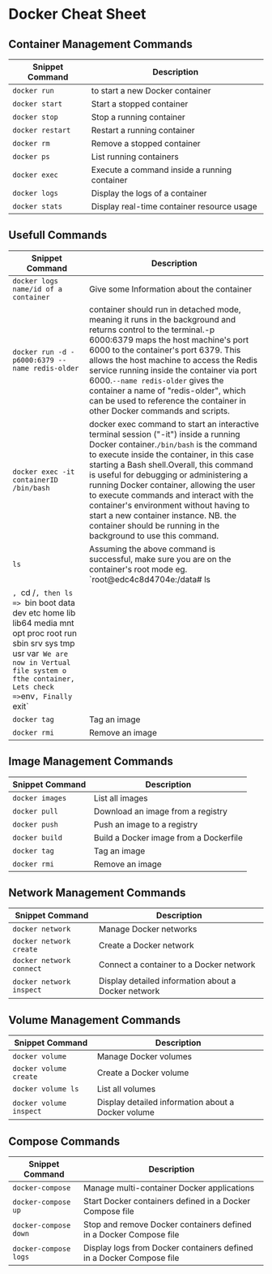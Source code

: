 # Docker Cheat Sheet

## Container Management Commands

| Snippet Command | Description |
| --- | --- |
| `docker run` | to start a new Docker container |
| `docker start` | Start a stopped container |
| `docker stop` | Stop a running container |
| `docker restart` | Restart a running container |
| `docker rm` | Remove a stopped container |
| `docker ps` | List running containers |
| `docker exec` | Execute a command inside a running container |
| `docker logs` | Display the logs of a container |
| `docker stats` | Display real-time container resource usage |

## Usefull Commands

| Snippet Command | Description |
| --- | --- |
| `docker logs name/id of a container` | Give some Information about the container |
| `docker run -d -p6000:6379 --name redis-older` |container should run in detached mode, meaning it runs in the background and returns control to the terminal.-p 6000:6379 maps the host machine's port 6000 to the container's port 6379. This allows the host machine to access the Redis service running inside the container via port 6000.`--name redis-older` gives the container a name of "redis-older", which can be used to reference the container in other Docker commands and scripts. |
| `docker exec -it containerID /bin/bash` | docker exec command to start an interactive terminal session ("-it") inside a running Docker container.`/bin/bash` is the command to execute inside the container, in this case starting a Bash shell.Overall, this command is useful for debugging or administering a running Docker container, allowing the user to execute commands and interact with the container's environment without having to start a new container instance. NB. the container should be running in the background to use this command.  |
| `ls ` | Assuming the above command is successful, make sure you are on the container's root mode eg. `root@edc4c8d4704e:/data# ls
`, `cd  /`, then ls => `bin  boot  data  dev  etc  home  lib  lib64  media  mnt  opt  proc  root  run  sbin  srv  sys  tmp  usr  var` We are now in Vertual file system o fthe container, Lets check =>`env`, Finally `exit`|
| `docker tag` | Tag an image |
| `docker rmi` | Remove an image |


## Image Management Commands

| Snippet Command | Description |
| --- | --- |
| `docker images` | List all images |
| `docker pull` | Download an image from a registry |
| `docker push` | Push an image to a registry |
| `docker build` | Build a Docker image from a Dockerfile |
| `docker tag` | Tag an image |
| `docker rmi` | Remove an image |


## Network Management Commands

| Snippet Command | Description |
| --- | --- |
| `docker network` | Manage Docker networks |
| `docker network create` | Create a Docker network |
| `docker network connect` | Connect a container to a Docker network |
| `docker network inspect` | Display detailed information about a Docker network |
## Volume Management Commands

| Snippet Command | Description |
| --- | --- |
| `docker volume` | Manage Docker volumes |
| `docker volume create` | Create a Docker volume |
| `docker volume ls` | List all volumes |
| `docker volume inspect` | Display detailed information about a Docker volume |

## Compose Commands

| Snippet Command | Description |
| --- | --- |
| `docker-compose` | Manage multi-container Docker applications |
| `docker-compose up` | Start Docker containers defined in a Docker Compose file |
| `docker-compose down` | Stop and remove Docker containers defined in a Docker Compose file |
| `docker-compose logs` | Display logs from Docker containers defined in a Docker Compose file |

